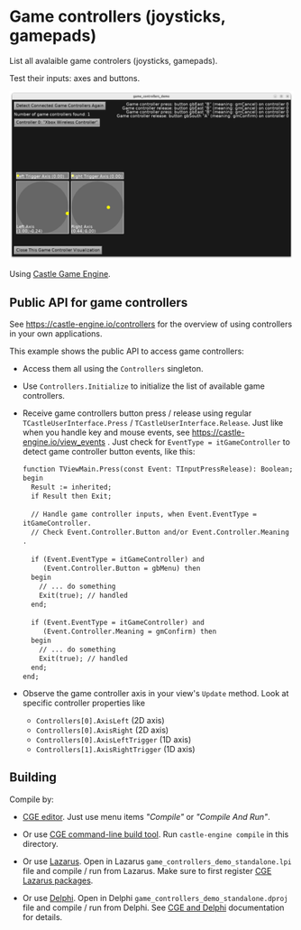 # Game controllers (joysticks, gamepads)

List all avalaible game controlers (joysticks, gamepads).

Test their inputs: axes and buttons.

![Screenshot](screenshot.png)

Using [Castle Game Engine](https://castle-engine.io/).

## Public API for game controllers

See https://castle-engine.io/controllers for the overview of using controllers in your own applications.

This example shows the public API to access game controllers:

- Access them all using the `Controllers` singleton.

- Use `Controllers.Initialize` to initialize the list of available game controllers.

- Receive game controllers button press / release using regular `TCastleUserInterface.Press` / `TCastleUserInterface.Release`. Just like when you handle key and mouse events, see https://castle-engine.io/view_events . Just check for `EventType = itGameController` to detect game controller button events, like this:

    ```delphi
    function TViewMain.Press(const Event: TInputPressRelease): Boolean;
    begin
      Result := inherited;
      if Result then Exit;

      // Handle game controller inputs, when Event.EventType = itGameController.
      // Check Event.Controller.Button and/or Event.Controller.Meaning .

      if (Event.EventType = itGameController) and
         (Event.Controller.Button = gbMenu) then
      begin
        // ... do something
        Exit(true); // handled
      end;

      if (Event.EventType = itGameController) and
         (Event.Controller.Meaning = gmConfirm) then
      begin
        // ... do something
        Exit(true); // handled
      end;
    end;
    ```

- Observe the game controller axis in your view's `Update` method. Look at specific controller properties like

    - `Controllers[0].AxisLeft` (2D axis)
    - `Controllers[0].AxisRight` (2D axis)
    - `Controllers[0].AxisLeftTrigger` (1D axis)
    - `Controllers[1].AxisRightTrigger` (1D axis)

## Building

Compile by:

- [CGE editor](https://castle-engine.io/editor). Just use menu items _"Compile"_ or _"Compile And Run"_.

- Or use [CGE command-line build tool](https://castle-engine.io/build_tool). Run `castle-engine compile` in this directory.

- Or use [Lazarus](https://www.lazarus-ide.org/). Open in Lazarus `game_controllers_demo_standalone.lpi` file and compile / run from Lazarus. Make sure to first register [CGE Lazarus packages](https://castle-engine.io/lazarus).

- Or use [Delphi](https://www.embarcadero.com/products/Delphi). Open in Delphi `game_controllers_demo_standalone.dproj` file and compile / run from Delphi. See [CGE and Delphi](https://castle-engine.io/delphi) documentation for details.
